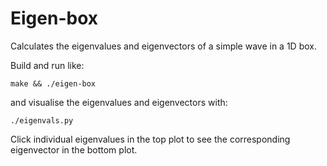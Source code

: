 Eigen-box
=========

Calculates the eigenvalues and eigenvectors of a simple wave in a 1D box.

Build and run like:

    make && ./eigen-box

and visualise the eigenvalues and eigenvectors with:

    ./eigenvals.py

Click individual eigenvalues in the top plot to see the corresponding
eigenvector in the bottom plot.
